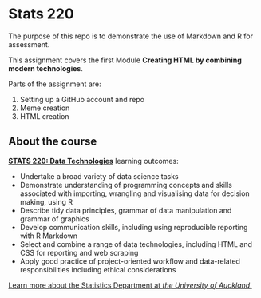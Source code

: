 # Stats 220

The purpose of this repo is to demonstrate the use of Markdown and R for assessment.

This assignment covers the first Module **Creating HTML by combining modern technologies**. 

Parts of the assignment are:
1. Setting up a GitHub account and repo
2. Meme creation
3. HTML creation

## About the course
[**STATS 220: Data Technologies**](https://courseoutline.auckland.ac.nz/dco/course/STATS/220/1243) learning outcomes:
* Undertake a broad variety of data science tasks
* Demonstrate understanding of programming concepts and skills associated with importing, wrangling and visualising data for decision making, using R
* Describe tidy data principles, grammar of data manipulation and grammar of graphics
* Develop communication skills, including using reproducible reporting with R Markdown
* Select and combine a range of data technologies, including HTML and CSS for reporting and web scraping
* Apply good practice of project-oriented workflow and data-related responsibilities including ethical considerations

[Learn more about the Statistics Department at *the University of Auckland*.](https://www.auckland.ac.nz/en/science/about-the-faculty/department-of-statistics.html)
